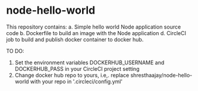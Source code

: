 # node-hello-world

This repository contains:
a. Simple hello world Node application source code
b. Dockerfile to build an image with the Node application
d. CircleCI job to build and publish docker container to docker hub.

TO DO:
1. Set the environment variables DOCKERHUB_USERNAME and DOCKERHUB_PASS in your CircleCI project setting
2. Change docker hub repo to yours, i.e,. replace shresthaajay/node-hello-world with your repo in '.circleci/config.yml'
